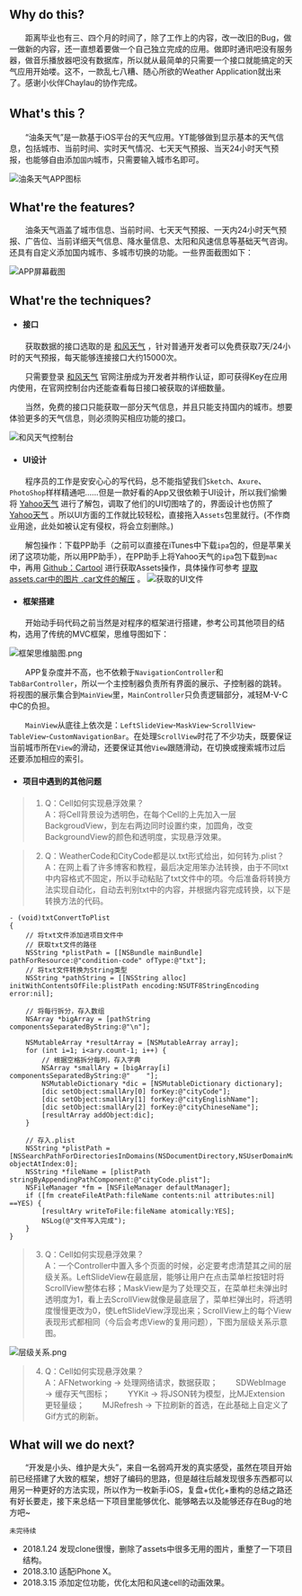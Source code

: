 ## Why do this?

&#8195;&#8195;距离毕业也有三、四个月的时间了，除了工作上的内容，改一改旧的Bug，做一做新的内容，还一直想着要做一个自己独立完成的应用。做即时通讯吧没有服务器，做音乐播放器吧没有数据库，所以就从最简单的只需要一个接口就能搞定的天气应用开始喽。这不，一款乱七八糟、随心所欲的Weather Application就出来了。感谢小伙伴Chaylau的协作完成。

## What's this？

&#8195;&#8195;“油条天气”是一款基于iOS平台的天气应用。YT能够做到显示基本的天气信息，包括城市、当前时间、实时天气情况、七天天气预报、当天24小时天气预报，也能够自由添加`国内`城市，只需要输入城市名即可。

![油条天气APP图标](https://user-gold-cdn.xitu.io/2017/12/13/1604eccb4b2a5693?w=200&h=198&f=png&s=43696)

## What're the features?

&#8195;&#8195;油条天气涵盖了城市信息、当前时间、七天天气预报、一天内24小时天气预报、广告位、当前详细天气信息、降水量信息、太阳和风速信息等基础天气咨询。还具有自定义添加国内城市、多城市切换的功能。一些界面截图如下：

![APP屏幕截图](https://user-gold-cdn.xitu.io/2017/12/13/1604eccc7cf7b1d6?w=1240&h=1653&f=jpeg&s=143389)

## What're the techniques?

- #### 接口

&#8195;&#8195;获取数据的接口选取的是 [和风天气](https://www.heweather.com/) ，针对普通开发者可以免费获取7天/24小时的天气预报，每天能够连接接口大约15000次。

&#8195;&#8195;只需要登录 [和风天气](https://www.heweather.com/) 官网注册成为开发者并稍作认证，即可获得Key在应用内使用，在官网控制台内还能查看每日接口被获取的详细数量。

&#8195;&#8195;当然，免费的接口只能获取一部分天气信息，并且只能支持国内的城市。想要体验更多的天气信息，则必须购买相应功能的接口。

![和风天气控制台](https://user-gold-cdn.xitu.io/2017/12/13/1604eccb361c416f?w=1240&h=852&f=png&s=133723)

- #### UI设计

&#8195;&#8195;程序员的工作是安安心心的写代码，总不能指望我们`Sketch`、`Axure`、`PhotoShop`样样精通吧......但是一款好看的App又很依赖于UI设计，所以我们偷懒将 [Yahoo天气](https://itunes.apple.com/cn/app/yahoo-tian-qi/id628677149?mt=8) 进行了解包，调取了他们的UI切图啥了的，界面设计也仿照了 [Yahoo天气](https://itunes.apple.com/cn/app/yahoo-tian-qi/id628677149?mt=8) 。所以UI方面的工作就比较轻松，直接拖入`Assets`包里就行。(不作商业用途，此处如被认定有侵权，将会立刻删除。)

&#8195;&#8195;解包操作：下载PP助手（之前可以直接在iTunes中下载`ipa`包的，但是苹果关闭了这项功能，所以用PP助手），在PP助手上将Yahoo天气的`ipa`包下载到`mac`中，再用 [Github：Cartool](https://github.com/steventroughtonsmith/cartool) 进行获取Assets操作，具体操作可参考 [提取assets.car中的图片 .car文件的解压](http://blog.csdn.net/Haikuotiankong11111/article/details/52549304) 。
![获取的UI文件](https://user-gold-cdn.xitu.io/2017/12/13/1604eccbee9fdf59?w=1240&h=831&f=png&s=445615)

- #### 框架搭建

&#8195;&#8195;开始动手码代码之前当然是对程序的框架进行搭建，参考公司其他项目的结构，选用了传统的MVC框架，思维导图如下：

![框架思维脑图.png](https://user-gold-cdn.xitu.io/2017/12/13/1604eccb42e2d8ae?w=1240&h=1331&f=png&s=279202)

&#8195;&#8195;APP复杂度并不高，也不依赖于`NavigationController`和`TabBarController`，所以一个主控制器负责所有界面的展示、子控制器的跳转。将视图的展示集合到`MainView`里，`MainController`只负责逻辑部分，减轻M-V-C中C的负担。

&#8195;&#8195;`MainView`从底往上依次是：`LeftSlideView`-`MaskView`-`ScrollView`-`TableView`-`CustomNavigationBar`。在处理`ScrollView`时花了不少功夫，既要保证当前城市所在`View`的滑动，还要保证其他`View`跟随滑动，在切换或搜索城市过后还要添加相应的索引。

- #### 项目中遇到的其他问题

>1. Q：Cell如何实现悬浮效果？  
      A：将Cell背景设为透明色，在每个Cell的上先加入一层BackgroudView，到左右两边同时设置约束，加圆角，改变BackgroundView的颜色和透明度，实现悬浮效果。

>2. Q：WeatherCode和CityCode都是以.txt形式给出，如何转为.plist？
      A：在网上看了许多博客和教程，最后决定用笨办法转换，由于不同txt中内容格式不固定，所以手动粘贴了txt文件中的项。今后准备将转换方法实现自动化，自动去判别txt中的内容，并根据内容完成转换，以下是转换方法的代码。

```
- (void)txtConvertToPlist
{
    // 将txt文件添加进项目文件中
    // 获取txt文件的路径
    NSString *plistPath = [[NSBundle mainBundle] pathForResource:@"condition-code" ofType:@"txt"];
    // 将txt文件转换为String类型
    NSString *pathString = [[NSString alloc] initWithContentsOfFile:plistPath encoding:NSUTF8StringEncoding error:nil];

    // 将每行拆分，存入数组
    NSArray *bigArray = [pathString componentsSeparatedByString:@"\n"];

    NSMutableArray *resultArray = [NSMutableArray array];
    for (int i=1; i<ary.count-1; i++) {
        // 根据空格拆分每列，存入字典
        NSArray *smallAry = [bigArray[i] componentsSeparatedByString:@"    "];
        NSMutableDictionary *dic = [NSMutableDictionary dictionary];
        [dic setObject:smallAry[0] forKey:@"cityCode"];
        [dic setObject:smallAry[1] forKey:@"cityEnglishName"];
        [dic setObject:smallAry[2] forKey:@"cityChineseName"];
        [resultArray addObject:dic];
    }
    
    // 存入.plist
    NSString *plistPath = [NSSearchPathForDirectoriesInDomains(NSDocumentDirectory,NSUserDomainMask,YES) objectAtIndex:0];
    NSString *fileName = [plistPath stringByAppendingPathComponent:@"cityCode.plist"];
    NSFileManager *fm = [NSFileManager defaultManager];
    if ([fm createFileAtPath:fileName contents:nil attributes:nil] ==YES) {
        [resultAry writeToFile:fileName atomically:YES];
        NSLog(@"文件写入完成");
    }
}
```

>3. Q：Cell如何实现悬浮效果？  
      A：一个Controller中置入多个页面的时候，必定要考虑清楚其之间的层级关系。LeftSlideView在最底层，能够让用户在点击菜单栏按钮时将ScrollView整体右移；MaskView是为了处理交互，在菜单栏未弹出时透明度为1，看上去ScrollView就像是最底层了，菜单栏弹出时，将透明度慢慢更改为0，使LeftSlideView浮现出来；ScrollView上的每个View表现形式都相同（今后会考虑View的复用问题），下图为层级关系示意图。
      
![层级关系.png](https://user-gold-cdn.xitu.io/2017/12/13/1604eccb33050777?w=1008&h=784&f=png&s=104637)

>4. Q：Cell如何实现悬浮效果？  
      A：AFNetworking → 处理网络请求，数据获取；
　　SDWebImage → 缓存天气图标；
　　YYKit → 将JSON转为模型，比MJExtension更轻量级；
　　MJRefresh → 下拉刷新的首选，在此基础上自定义了Gif方式的刷新。

## What will we do next?

&#8195;&#8195;“开发是小头、维护是大头”，来自一名弱鸡开发的真实感受，虽然在项目开始前已经搭建了大致的框架，想好了编码的思路，但是越往后越发现很多东西都可以用另一种更好的方法实现，所以作为一枚新手iOS，复盘+优化+重构的总结之路还有好长要走，接下来总结一下项目里能够优化、能够略去以及能够还存在Bug的地方吧~

`未完待续`

- 2018.1.24 发现clone很慢，删除了assets中很多无用的图片，重整了一下项目结构。
- 2018.3.10 适配iPhone X。
- 2018.3.15 添加定位功能，优化太阳和风速cell的动画效果。
